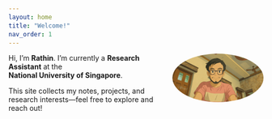```yaml
---
layout: home
title: "Welcome!"
nav_order: 1
---
```


<!-- Replace /assets/profile.jpg with the actual path/filename of your photo -->
<img src="/assets/profile.png" alt="Rathindra Nath Karmakar" style="width:180px;border-radius:50%;float:right;margin:0 0 1rem 1rem;" />

Hi, I’m **Rathin**. I’m currently a **Research Assistant** at the <br> **National University of Singapore**.

This site collects my notes, projects, and research interests—feel free to explore and reach out!  
